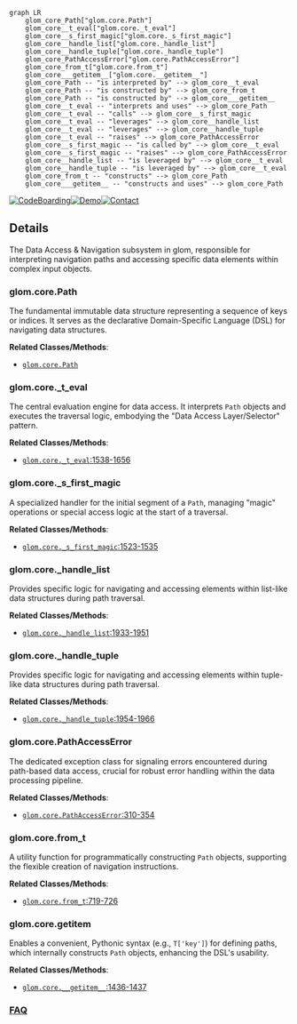 ```mermaid
graph LR
    glom_core_Path["glom.core.Path"]
    glom_core__t_eval["glom.core._t_eval"]
    glom_core__s_first_magic["glom.core._s_first_magic"]
    glom_core__handle_list["glom.core._handle_list"]
    glom_core__handle_tuple["glom.core._handle_tuple"]
    glom_core_PathAccessError["glom.core.PathAccessError"]
    glom_core_from_t["glom.core.from_t"]
    glom_core___getitem__["glom.core.__getitem__"]
    glom_core_Path -- "is interpreted by" --> glom_core__t_eval
    glom_core_Path -- "is constructed by" --> glom_core_from_t
    glom_core_Path -- "is constructed by" --> glom_core___getitem__
    glom_core__t_eval -- "interprets and uses" --> glom_core_Path
    glom_core__t_eval -- "calls" --> glom_core__s_first_magic
    glom_core__t_eval -- "leverages" --> glom_core__handle_list
    glom_core__t_eval -- "leverages" --> glom_core__handle_tuple
    glom_core__t_eval -- "raises" --> glom_core_PathAccessError
    glom_core__s_first_magic -- "is called by" --> glom_core__t_eval
    glom_core__s_first_magic -- "raises" --> glom_core_PathAccessError
    glom_core__handle_list -- "is leveraged by" --> glom_core__t_eval
    glom_core__handle_tuple -- "is leveraged by" --> glom_core__t_eval
    glom_core_from_t -- "constructs" --> glom_core_Path
    glom_core___getitem__ -- "constructs and uses" --> glom_core_Path
```

[![CodeBoarding](https://img.shields.io/badge/Generated%20by-CodeBoarding-9cf?style=flat-square)](https://github.com/CodeBoarding/GeneratedOnBoardings)[![Demo](https://img.shields.io/badge/Try%20our-Demo-blue?style=flat-square)](https://www.codeboarding.org/demo)[![Contact](https://img.shields.io/badge/Contact%20us%20-%20contact@codeboarding.org-lightgrey?style=flat-square)](mailto:contact@codeboarding.org)

## Details

The Data Access & Navigation subsystem in glom, responsible for interpreting navigation paths and accessing specific data elements within complex input objects.

### glom.core.Path
The fundamental immutable data structure representing a sequence of keys or indices. It serves as the declarative Domain-Specific Language (DSL) for navigating data structures.


**Related Classes/Methods**:

- <a href="https://github.com/mahmoud/glom/blob/master/glom/core.py" target="_blank" rel="noopener noreferrer">`glom.core.Path`</a>


### glom.core._t_eval
The central evaluation engine for data access. It interprets `Path` objects and executes the traversal logic, embodying the "Data Access Layer/Selector" pattern.


**Related Classes/Methods**:

- <a href="https://github.com/mahmoud/glom/blob/master/glom/core.py#L1538-L1656" target="_blank" rel="noopener noreferrer">`glom.core._t_eval`:1538-1656</a>


### glom.core._s_first_magic
A specialized handler for the initial segment of a `Path`, managing "magic" operations or special access logic at the start of a traversal.


**Related Classes/Methods**:

- <a href="https://github.com/mahmoud/glom/blob/master/glom/core.py#L1523-L1535" target="_blank" rel="noopener noreferrer">`glom.core._s_first_magic`:1523-1535</a>


### glom.core._handle_list
Provides specific logic for navigating and accessing elements within list-like data structures during path traversal.


**Related Classes/Methods**:

- <a href="https://github.com/mahmoud/glom/blob/master/glom/core.py#L1933-L1951" target="_blank" rel="noopener noreferrer">`glom.core._handle_list`:1933-1951</a>


### glom.core._handle_tuple
Provides specific logic for navigating and accessing elements within tuple-like data structures during path traversal.


**Related Classes/Methods**:

- <a href="https://github.com/mahmoud/glom/blob/master/glom/core.py#L1954-L1966" target="_blank" rel="noopener noreferrer">`glom.core._handle_tuple`:1954-1966</a>


### glom.core.PathAccessError
The dedicated exception class for signaling errors encountered during path-based data access, crucial for robust error handling within the data processing pipeline.


**Related Classes/Methods**:

- <a href="https://github.com/mahmoud/glom/blob/master/glom/core.py#L310-L354" target="_blank" rel="noopener noreferrer">`glom.core.PathAccessError`:310-354</a>


### glom.core.from_t
A utility function for programmatically constructing `Path` objects, supporting the flexible creation of navigation instructions.


**Related Classes/Methods**:

- <a href="https://github.com/mahmoud/glom/blob/master/glom/core.py#L719-L726" target="_blank" rel="noopener noreferrer">`glom.core.from_t`:719-726</a>


### glom.core.__getitem__
Enables a convenient, Pythonic syntax (e.g., `T['key']`) for defining paths, which internally constructs `Path` objects, enhancing the DSL's usability.


**Related Classes/Methods**:

- <a href="https://github.com/mahmoud/glom/blob/master/glom/core.py#L1436-L1437" target="_blank" rel="noopener noreferrer">`glom.core.__getitem__`:1436-1437</a>




### [FAQ](https://github.com/CodeBoarding/GeneratedOnBoardings/tree/main?tab=readme-ov-file#faq)